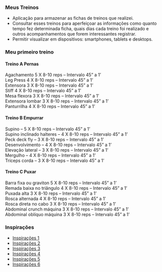 ### Meus Treinos

- Aplicação para armazenar as fichas de treinos que realizei. 
- Consultar esses treinos para aperfeiçoar as informações como quanto tempo fez determinada ficha, quais dias cada treino foi realizado e outros acompanhamentos que forem interessantes registrar.
- Permitir visualizar em dispositivos: smartphones, tablets e desktops.

### Meu primeiro treino

#### Treino A Pernas

Agachamento 5 X 8-10 reps – Intervalo 45” a 1’ </br>
Leg Press 4 X 8-10 reps – Intervalo 45” a 1’ </br>
Extensora 3 X 8-10 reps – Intervalo 45” a 1’ </br>
Stiff 4 X 8-10 reps – Intervalo 45” a 1’ </br>
Mesa flexora 3 X 8-10 reps – Intervalo 45” a 1’ </br>
Extensora lombar 3 X 8-10 reps – Intervalo 45” a 1’ </br>
Panturrilha 4 X 8-10 reps – Intervalo 45” a 1’

#### Treino B Empurrar

Supino – 5 X 8-10 reps – Intervalo 45” a 1’ </br>
Supino inclinado halteres – 4 X 8-10 reps – Intervalo 45” a 1’ </br>
Peck deck fly – 3 X 8-10 reps – Intervalo 45” a 1’ </br>
Desenvolvimento – 4 X 8-10 reps – Intervalo 45” a 1’ </br>
Elevação lateral – 3 X 8-10 reps – Intervalo 45” a 1’ </br>
Mergulho – 4 X 8-10 reps – Intervalo 45” a 1’ </br>
Tríceps corda – 3 X 8-10 reps – Intervalo 45” a 1’

#### Treino C Puxar

Barra fixa ou graviton 5 X 8-10 reps – Intervalo 45” a 1’ </br>
Remada baixa no triângulo 4 X 8-10 reps – Intervalo 45” a 1’ </br>
Puxada alta 3 X 8-10 reps – Intervalo 45” a 1’ </br>
Rosca alternada 4 X 8-10 reps – Intervalo 45” a 1’ </br>
Rosca direta no cabo 3 X 8-10 reps – Intervalo 45” a 1’ </br>
Abdominal crunch máquina 3 X 8-10 reps – Intervalo 45” a 1’ </br>
Abdominal oblíquo máquina 3 X 8-10 reps – Intervalo 45” a 1’

### Inspirações

- [Inspirações 1](https://aplicativonexur.com.br/aplicativo-para-montar-treino/)
- [Inspirações 2](https://www.oswaldocruz.com/site/dicas-de-saude/dicas-de-saude/8-aplicativos-que-ajudam-a-controlar-o-exercicio-fisico)
- [Inspirações 3](https://www.boomfit.com/pt/blog/melhores-apps-de-fitness-b22.html)
- [Inspirações 4](https://canaltech.com.br/apps/aplicativos-fazer-exercicios/)
- [Inspirações 5](https://reidostemplates.com.br/produto/template-html-para-academias/)
- [Inspirações 6](https://www.feitodeiridium.com.br/treino-abc/)

